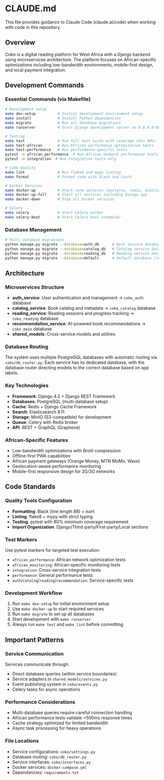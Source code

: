 # CLAUDE.md

This file provides guidance to Claude Code (claude.ai/code) when working with code in this repository.

## Overview

Coko is a digital reading platform for West Africa with a Django backend using microservices architecture. The platform focuses on African-specific optimizations including low-bandwidth environments, mobile-first design, and local payment integration.

## Development Commands

### Essential Commands (via Makefile)
```bash
# Development setup
make dev-setup          # Initial development environment setup
make install            # Install Python dependencies
make migrate            # Run all database migrations
make runserver          # Start Django development server on 0.0.0.0:8000

# Testing
make test               # Run full test suite with coverage (min 80%)
make test-african       # Run African performance optimization tests
make test-performance   # Run performance-specific tests
pytest -m african_performance  # Run African network performance tests
pytest -m integration  # Run integration tests only

# Code Quality
make lint               # Run flake8 and mypy linting
make format             # Format code with black and isort

# Docker Services
make docker-up          # Start core services (postgres, redis, elasticsearch, minio)
make docker-up-full     # Start all services including Django app
make docker-down        # Stop all Docker services

# Celery
make celery             # Start Celery worker
make celery-beat        # Start Celery beat scheduler
```

### Database Management
```bash
# Multi-database migrations
python manage.py migrate --database=auth_db      # Auth service database
python manage.py migrate --database=catalog_db   # Catalog service database 
python manage.py migrate --database=reading_db   # Reading service database
python manage.py migrate --database=default      # Default database (recommendations, etc.)
```

## Architecture

### Microservices Structure
- **auth_service**: User authentication and management → `coko_auth` database
- **catalog_service**: Book catalog and metadata → `coko_catalog` database  
- **reading_service**: Reading sessions and progress tracking → `coko_reading` database
- **recommendation_service**: AI-powered book recommendations → `coko_main` database
- **shared_models**: Cross-service models and utilities

### Database Routing
The system uses multiple PostgreSQL databases with automatic routing via `coko/db_router.py`. Each service has its dedicated database, with the database router directing models to the correct database based on app labels.

### Key Technologies
- **Framework**: Django 4.2 + Django REST Framework
- **Databases**: PostgreSQL (multi-database setup)
- **Cache**: Redis + Django Cache Framework
- **Search**: Elasticsearch 8.11
- **Storage**: MinIO (S3-compatible) for development
- **Queue**: Celery with Redis broker
- **API**: REST + GraphQL (Graphene)

### African-Specific Features
- Low-bandwidth optimizations with Brotli compression
- Offline-first PWA capabilities
- African payment gateways (Orange Money, MTN MoMo, Wave)
- Geolocation-aware performance monitoring
- Mobile-first responsive design for 2G/3G networks

## Code Standards

### Quality Tools Configuration
- **Formatting**: Black (line length 88) + isort
- **Linting**: flake8 + mypy with strict typing
- **Testing**: pytest with 80% minimum coverage requirement
- **Import Organization**: Django/Third-party/First-party/Local sections

### Test Markers
Use pytest markers for targeted test execution:
- `african_performance`: African network optimization tests
- `african_monitoring`: African-specific monitoring tests  
- `integration`: Cross-service integration tests
- `performance`: General performance tests
- `auth`/`catalog`/`reading`/`recommendation`: Service-specific tests

### Development Workflow
1. Run `make dev-setup` for initial environment setup
2. Use `make docker-up` to start required services
3. Run `make migrate` to set up all databases
4. Start development with `make runserver`
5. Always run `make test` and `make lint` before committing

## Important Patterns

### Service Communication
Services communicate through:
- Direct database queries (within service boundaries)
- Service adapters in `shared_models/services.py`
- Event publishing system in `coko/events.py`
- Celery tasks for async operations

### Performance Considerations
- Multi-database queries require careful connection handling
- African performance tests validate <500ms response times
- Cache strategy optimized for limited bandwidth
- Async task processing for heavy operations

### File Locations
- Service configurations: `coko/settings.py`
- Database routing: `coko/db_router.py` 
- Service interfaces: `coko/interfaces.py`
- Docker services: `docker-compose.yml`
- Dependencies: `requirements.txt`